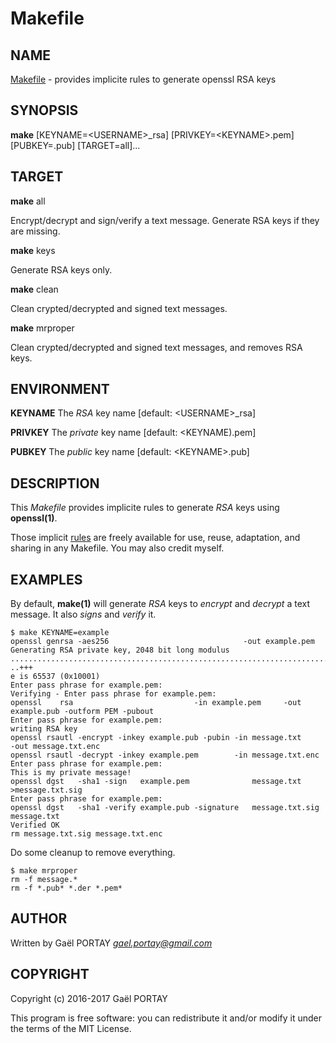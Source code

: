 # Makefile

## NAME

[Makefile](Makefile) - provides implicite rules to generate openssl RSA keys

## SYNOPSIS

**make** [KEYNAME=\<USERNAME\>\_rsa] [PRIVKEY=\<KEYNAME\>.pem]
[PUBKEY=<KEYNAME>.pub] [TARGET=all]...

## TARGET

**make** all

Encrypt/decrypt and sign/verify a text message. Generate RSA keys if they are
missing.

**make** keys

Generate RSA keys only.

**make** clean

Clean crypted/decrypted and signed text messages.

**make** mrproper

Clean crypted/decrypted and signed text messages, and removes RSA keys.

## ENVIRONMENT

**KEYNAME** The _RSA_ key name [default: \<USERNAME\>\_rsa]

**PRIVKEY** The _private_ key name [default: \<KEYNAME\).pem]

**PUBKEY** The _public_ key name [default: \<KEYNAME\>.pub]

## DESCRIPTION

This _Makefile_ provides implicite rules to generate _RSA_ keys using
**openssl(1)**.

Those implicit [rules](Makefile#L27-L52) are freely available for use, reuse,
adaptation, and sharing in any Makefile. You may also credit myself.

## EXAMPLES

By default, **make(1)** will generate _RSA_ keys to _encrypt_ and _decrypt_ a
text message. It also _signs_ and _verify_ it.

	$ make KEYNAME=example
	openssl genrsa -aes256                              -out example.pem
	Generating RSA private key, 2048 bit long modulus
	................................................................................................+++
	..+++
	e is 65537 (0x10001)
	Enter pass phrase for example.pem:
	Verifying - Enter pass phrase for example.pem:
	openssl    rsa                           -in example.pem     -out example.pub -outform PEM -pubout
	Enter pass phrase for example.pem:
	writing RSA key
	openssl rsautl -encrypt -inkey example.pub -pubin -in message.txt     -out message.txt.enc
	openssl rsautl -decrypt -inkey example.pem        -in message.txt.enc
	Enter pass phrase for example.pem:
	This is my private message!
	openssl dgst   -sha1 -sign   example.pem              message.txt         >message.txt.sig
	Enter pass phrase for example.pem:
	openssl dgst   -sha1 -verify example.pub -signature   message.txt.sig      message.txt
	Verified OK
	rm message.txt.sig message.txt.enc

Do some cleanup to remove everything.

	$ make mrproper
	rm -f message.*
	rm -f *.pub* *.der *.pem*

## AUTHOR

Written by Gaël PORTAY *gael.portay@gmail.com*

## COPYRIGHT

Copyright (c) 2016-2017 Gaël PORTAY

This program is free software: you can redistribute it and/or modify it under
the terms of the MIT License.
